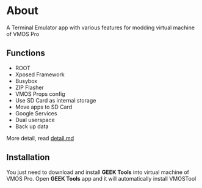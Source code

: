 # About
A Terminal Emulator app with various features for modding virtual machine of VMOS Pro

## Functions
- ROOT
- Xposed Framework
- Busybox
- ZIP Flasher
- VMOS Props config
- Use SD Card as internal storage
- Move apps to SD Card
- Google Services
- Dual userspace
- Back up data

More detail, read [detail.md](https://github.com/HuskyDG/VMOSPro_RootXposed_Terminal/blob/main/detail.md)

## Installation

You just need to download and install **GEEK Tools** into virtual machine of VMOS Pro.
Open **GEEK Tools** app and it will automatically install VMOSTool

